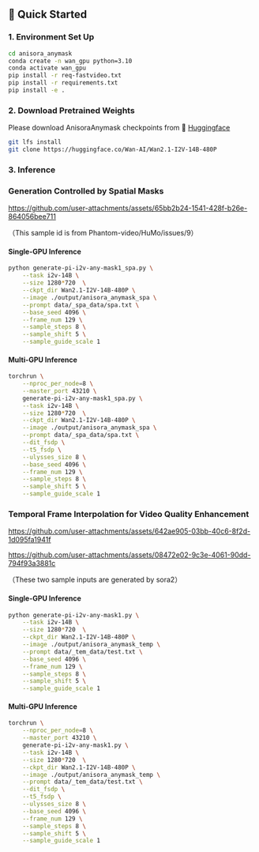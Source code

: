 ##  🚀 Quick Started

### 1. Environment Set Up

```bash
cd anisora_anymask
conda create -n wan_gpu python=3.10
conda activate wan_gpu
pip install -r req-fastvideo.txt
pip install -r requirements.txt
pip install -e .
```

### 2. Download Pretrained Weights

Please download AnisoraAnymask checkpoints from 🤗 [Huggingface](https://huggingface.co/IndexTeam/Index-anisora/tree/main/anymask) 

```bash
git lfs install
git clone https://huggingface.co/Wan-AI/Wan2.1-I2V-14B-480P
```


### 3. Inference

### Generation Controlled by Spatial Masks

https://github.com/user-attachments/assets/65bb2b24-1541-428f-b26e-864056bee711

（This sample id is from Phantom-video/HuMo/issues/9）

#### Single-GPU Inference 

```bash
python generate-pi-i2v-any-mask1_spa.py \
    --task i2v-14B \
    --size 1280*720  \
    --ckpt_dir Wan2.1-I2V-14B-480P \
    --image ./output/anisora_anymask_spa \
    --prompt data/_spa_data/spa.txt \
    --base_seed 4096 \
    --frame_num 129 \
    --sample_steps 8 \
    --sample_shift 5 \
    --sample_guide_scale 1
```

#### Multi-GPU Inference

```bash
torchrun \
    --nproc_per_node=8 \
    --master_port 43210 \
    generate-pi-i2v-any-mask1_spa.py \
    --task i2v-14B \
    --size 1280*720  \
    --ckpt_dir Wan2.1-I2V-14B-480P \
    --image ./output/anisora_anymask_spa \
    --prompt data/_spa_data/spa.txt \
    --dit_fsdp \
    --t5_fsdp \
    --ulysses_size 8 \
    --base_seed 4096 \
    --frame_num 129 \
    --sample_steps 8 \
    --sample_shift 5 \
    --sample_guide_scale 1
```


### Temporal Frame Interpolation for Video Quality Enhancement


https://github.com/user-attachments/assets/642ae905-03bb-40c6-8f2d-1d095fa1941f

https://github.com/user-attachments/assets/08472e02-9c3e-4061-90dd-794f93a3881c

（These two sample inputs are generated by sora2）

#### Single-GPU Inference 

```bash
python generate-pi-i2v-any-mask1.py \
    --task i2v-14B \
    --size 1280*720  \
    --ckpt_dir Wan2.1-I2V-14B-480P \
    --image ./output/anisora_anymask_temp \
    --prompt data/_tem_data/test.txt \
    --base_seed 4096 \
    --frame_num 129 \
    --sample_steps 8 \
    --sample_shift 5 \
    --sample_guide_scale 1
```

#### Multi-GPU Inference

```bash
torchrun \
    --nproc_per_node=8 \
    --master_port 43210 \
    generate-pi-i2v-any-mask1.py \
    --task i2v-14B \
    --size 1280*720  \
    --ckpt_dir Wan2.1-I2V-14B-480P \
    --image ./output/anisora_anymask_temp \
    --prompt data/_tem_data/test.txt \
    --dit_fsdp \
    --t5_fsdp \
    --ulysses_size 8 \
    --base_seed 4096 \
    --frame_num 129 \
    --sample_steps 8 \
    --sample_shift 5 \
    --sample_guide_scale 1
```



